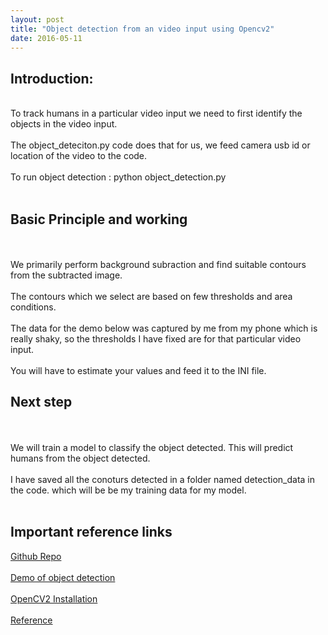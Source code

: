 ```yaml
---
layout: post
title: "Object detection from an video input using Opencv2"
date: 2016-05-11
---
```


<h2>Introduction:</h2>
<p>
<br>
To track humans in a particular video input we need to first identify the objects in the video input.
<br><br>
The object_deteciton.py code does that for us, we feed camera usb id or location of the video to the code.
<br><br>
To run object detection : python object_detection.py
<br><br>
</p>
<h2>Basic Principle and working</h2>
<p>
<br><br>
We primarily perform background subraction and find suitable contours from the subtracted image.
<br><br>
The contours which we select are based on few thresholds and area conditions.
<br><br>
The data for the demo below was captured by me from my phone which is really shaky, so the thresholds I have fixed are for that particular video input.
<br><br>
You will have to estimate your values and feed it to the INI file.
<br>
</p>
<h2>Next step</h2>
<p>
<br><br>
We will train a model to classify the object detected. This will predict humans from the object detected.
<br><br>
I have saved all the conoturs detected in a folder named detection_data in the code. 
which will be be my training data for my model.
<br><br>
</p>

<h2>Important reference links</h2>
<p>
<a href="https://github.com/dvigneshwer/human_motion_detection">Github Repo</a>
<br><br>
<a href="https://youtu.be/SAVFV5eWIvk">Demo of object detection</a>
<br><br>
<a href="http://www.samontab.com/web/2014/06/installing-opencv-2-4-9-in-ubuntu-14-04-lts/">OpenCV2 Installation</a>
<br><br>
<a href ="http://www.pyimagesearch.com/2015/05/25/basic-motion-detection-and-tracking-with-python-and-opencv/">Reference</a>
</p>
